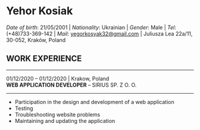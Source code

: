 # Yehor Kosiak

_Date of birth_: 21/05/2001 | _Nationality_: Ukrainian | _Gender_: Male | _Tel_: (+48)733-369-142 | _Mail_: [yegorkosyak32@gmail.com](mailto:yegorkosyak32@gmail.com) | Juliusza Lea 22a/11, 30-052, Kraków, Poland

## **WORK EXPERIENCE**

---

01/12/2020 – 01/12/2020 | Krakow, Poland\
**WEB APPLICATION DEVELOPER** – SIRIUS SP. Z O. O.

---

- Participation in the design and development of a web application
- Testing
- Troubleshooting website problems
- Maintaining and updating the application
